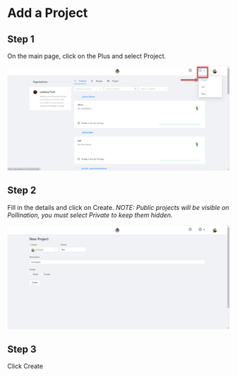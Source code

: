 # Add a Project

## Step 1

On the main page, click on the Plus and select Project.

![](../.gitbook/assets/image%20%282%29.png)

## Step 2

Fill in the details and click  on Create. _NOTE: Public projects will be visible on Pollination, you must select Private to keep them hidden._

![](../.gitbook/assets/image%20%287%29.png)

## Step 3

Click Create

